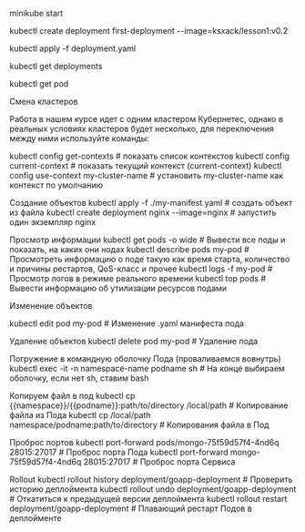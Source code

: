minikube start

kubectl create deployment first-deployment  --image=ksxack/lesson1:v0.2

kubectl apply -f deployment.yaml

kubectl get deployments

kubectl get pod

Смена кластеров

Работа в нашем курсе идет с одним кластером Кубернетес, однако в реальных условиях кластеров будет несколько, для переключения между ними используйте команды:

kubectl config get-contexts                          # показать список контекстов
kubectl config current-context                       # показать текущий контекст (current-context)
kubectl config use-context my-cluster-name           # установить my-cluster-name как контекст по умолчанию

Создание объектов
kubectl apply -f ./my-manifest.yaml            # создать объект из файла
kubectl create deployment nginx --image=nginx  # запустить один экземпляр nginx

Просмотр информации
kubectl get pods -o wide                      # Вывести все поды и показать, на каких они нодах
kubectl describe pods my-pod                  # Просмотреть информацию о поде такую как время старта, количество и причины рестартов, QoS-класс и прочее
kubectl logs -f my-pod                        # Просмотр логов в режиме реального времени
kubectl top pods                              # Вывести информацию об утилизации ресурсов подами

Изменение объектов

kubectl edit pod my-pod                       # Изменение .yaml манифеста пода

Удаление объектов
kubectl delete pod my-pod                       # Удаление пода

Погружение в командную оболочку Пода (проваливаемся вовнутрь)
kubectl exec -it -n namespace-name podname sh   # На конце выбираем оболочку, если нет sh, ставим bash

Копируем файл в под
kubectl cp {{namespace}}/{{podname}}:path/to/directory /local/path  # Копирование файла из Пода
kubectl cp /local/path namespace/podname:path/to/directory          # Копирования файла в Под

Проброс портов
kubectl port-forward pods/mongo-75f59d57f4-4nd6q 28015:27017  # Проброс порта Пода
kubectl port-forward mongo-75f59d57f4-4nd6q 28015:27017       # Проброс порта Сервиса

Rollout
kubectl rollout history deployment/goapp-deployment     # Проверить историю деплоймента
kubectl rollout undo deployment/goapp-deployment        # Откатиться к предыдущей версии деплоймента
kubectl rollout restart deployment/goapp-deployment     # Плавающий рестарт Подов в деплойменте